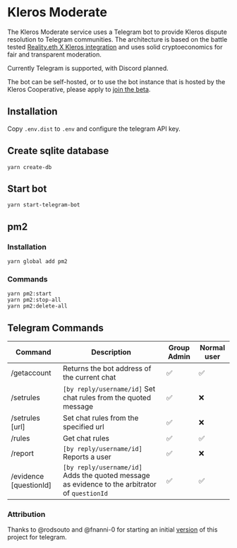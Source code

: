 # Kleros Moderate

The Kleros Moderate service uses a Telegram bot to provide Kleros dispute resolution to Telegram communities. The architecture is based on the battle tested [Reality.eth X Kleros integration](https://kleros.gitbook.io/docs/integrations/types-of-integrations/1.-dispute-resolution-integration-plan/channel-partners/how-to-use-reality.eth-+-kleros-as-an-oracle) and uses solid cryptoeconomics for fair and transparent moderation.

Currently Telegram is supported, with Discord planned.

The bot can be self-hosted, or to use the bot instance that is hosted by the Kleros Cooperative, please apply to [join the beta](https://forms.gle/3Yteu5YFTZoWGhXv7). 

## Installation

Copy `.env.dist` to `.env` and configure the telegram API key.

## Create sqlite database

`yarn create-db`

## Start bot

`yarn start-telegram-bot`

## pm2

### Installation

`yarn global add pm2`

### Commands

```
yarn pm2:start
yarn pm2:stop-all
yarn pm2:delete-all
```


## Telegram Commands

Command | Description | Group Admin | Normal user
--- | --- | --- | ---
/getaccount | Returns the bot address of the current chat | ✅ | ✅
/setrules | `[by reply/username/id]`  Set chat rules from the quoted message | ✅ | ❌
/setrules [url] | Set chat rules from the specified url | ✅ | ❌
/rules | Get chat rules | ✅ | ✅
/report | `[by reply/username/id]`  Reports a user | ✅ | ❌
/evidence [questionId] | `[by reply/username/id]` Adds the quoted message as evidence to the arbitrator of `questionId` | ✅ | ✅

### Attribution

Thanks to @rodsouto and @fnanni-0 for starting an initial [version](https://github.com/rodsouto/kleros-moderator-bot) of this project for telegram.

